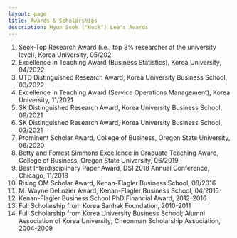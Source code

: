 ```yaml
---
layout: page
title: Awards & Scholarships
description: Hyun Seok ("Huck") Lee's Awards
---
```



<!-- ### <u>Awards </u>-->
1. Seok-Top Research Award (i.e., top 3% researcher at the university level), Korea University, 05/202
2. Excellence in Teaching Award (Business Statistics), Korea University, 04/2022
3. UTD Distinguished Research Award, Korea University Business School, 03/2022
4. Excellence in Teaching Award (Service Operations Management), Korea University, 11/2021
5. SK Distinguished Research Award, Korea University Business School, 09/2021
6. SK Distinguished Research Award, Korea University Business School, 03/2021
7. Prominent Scholar Award, College of Business, Oregon State University, 06/2020
8. Betty and Forrest Simmons Excellence in Graduate Teaching Award, College of Business, Oregon State University, 06/2019
9. Best Interdisciplinary Paper Award, DSI 2018 Annual Conference, Chicago, 11/2018
10. Rising OM Scholar Award, Kenan-Flagler Business School, 08/2016
11. M. Wayne DeLozier Award, Kenan-Flagler Business School, 04/2016
12. Kenan-Flagler Business School PhD Financial Award, 2012-2016
13. Full Scholarship from Korea Sanhak Foundation, 2010-2011
14. Full Scholarship from Korea University Business School; Alumni Association of Korea University; Cheonman Scholarship Association, 2004-2009

<!-- 
[click here for the most recent version of the paper]({{ BASE_PATH}}/pages/working_papers/sample-working-paper.pdf)
-->

<!-- Note: this is how to write a comment in HTML. Everything in here won't show up on your webpage.-->

<!--
To increase the size of the title, use fewer # in front of the paper title.
To decrease the size of the title, use more #. 
To remove the italics, remove the * before and after the description
To remove the underline from the title, remove the <u> tags (<u> and </u>)
-->
